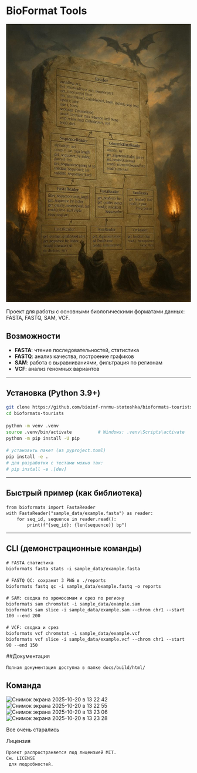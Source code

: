 # BioFormat Tools


![img_2.png](img_2.png)

Проект для работы с основными биологическими форматами данных: FASTA, FASTQ, SAM, VCF.

## Возможности

- **FASTA**: чтение последовательностей, статистика
- **FASTQ**: анализ качества, построение графиков  
- **SAM**: работа с выравниваниями, фильтрация по регионам
- **VCF**: анализ геномных вариантов

---
## Установка (Python 3.9+)
```bash
git clone https://github.com/bioinf-rnrmu-stotoshka/bioformats-tourists
cd bioformats-tourists

python -m venv .venv
source .venv/bin/activate          # Windows: .venv\Scripts\activate
python -m pip install -U pip

# установить пакет (из pyproject.toml)
pip install -e .
# для разработки с тестами можно так:
# pip install -e .[dev]
```
---
## Быстрый пример (как библиотека)
```
from bioformats import FastaReader
with FastaReader("sample_data/example.fasta") as reader:
    for seq_id, sequence in reader.read():
        print(f"{seq_id}: {len(sequence)} bp")
```
---
## CLI (демонстрационные команды)
```
# FASTA статистика
bioformats fasta stats -i sample_data/example.fasta

# FASTQ QC: сохранит 3 PNG в ./reports
bioformats fastq qc -i sample_data/example.fastq -o reports

# SAM: сводка по хромосомам и срез по региону
bioformats sam chromstat -i sample_data/example.sam
bioformats sam slice -i sample_data/example.sam --chrom chr1 --start 100 --end 200

# VCF: сводка и срез
bioformats vcf chromstat -i sample_data/example.vcf
bioformats vcf slice -i sample_data/example.vcf --chrom chr1 --start 90 --end 150
```
##Документация
```
Полная документация доступна в папке docs/build/html/
```
## Команда

<img width="201" height="201" alt="Снимок экрана 2025-10-20 в 13 22 42" src="https://github.com/user-attachments/assets/2105e197-5d97-4bf6-9664-ccc45d9e6b02" />
<img width="201" height="201" alt="Снимок экрана 2025-10-20 в 13 22 55" src="https://github.com/user-attachments/assets/525cf805-7f72-47df-afdd-fa0f1efff502" />
<img width="201" height="201" alt="Снимок экрана 2025-10-20 в 13 23 06" src="https://github.com/user-attachments/assets/6a8ba2c0-6225-44cb-a5c9-c2974457c5cf" />
<img width="201" height="201" alt="Снимок экрана 2025-10-20 в 13 23 28" src="https://github.com/user-attachments/assets/843846ae-83ac-4485-bd41-5200babe6923" />

Все очень старались

 Лицензия
```
Проект распространяется под лицензией MIT.
См. LICENSE
 для подробностей.

```


